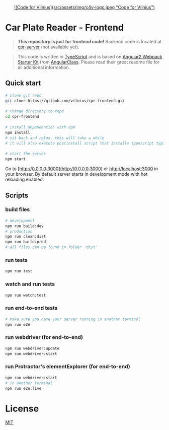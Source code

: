 <p align="center">
  <a href="http://codeforvilnius.lt" target="_blank">
    ![Code for Vilnius](src/assets/img/c4v-logo.jpeg "Code for Vilnius")
  </a>
</p>

# Car Plate Reader - Frontend

> **This repository is just for frontend code!** Backend code is located at
[cpr-server](https://github.com/vilnius/cpr-server) (not available yet).

> This code is written in [TypeScript](http://www.typescriptlang.org/) and is based
on [Angular2 Webpack Starter Kit](https://github.com/AngularClass/angular2-webpack-starter)
from [AngularClass](https://angularclass.com). Please read their great readme file for
all additional information.

## Quick start

```bash
# clone git repo
git clone https://github.com/vilnius/cpr-frontend.git

# change directory to repo
cd cpr-frontend

# install dependencies with npm
npm install
# sit back and relax, this will take a while
# it will also execute postinstall script that installs typescript typings

# start the server
npm start
```
Go to [http://0.0.0.0:3000](http://0.0.0.0:3000) or [http://localhost:3000](http://localhost:3000)
in your browser. By default server starts in development mode with hot reloading enabled.

## Scripts

### build files
```bash
# development
npm run build:dev
# production
npm run clean:dist
npm run build:prod
# all files can be found in folder 'dist'
```

### run tests
```bash
npm run test
```

### watch and run tests
```bash
npm run watch:test
```

### run end-to-end tests
```bash
# make sure you have your server running in another terminal
npm run e2e
```

### run webdriver (for end-to-end)
```bash
npm run webdriver:update
npm run webdriver:start
```

### run Protractor's elementExplorer (for end-to-end)
```bash
npm run webdriver:start
# in another terminal
npm run e2e:live
```

# License
 [MIT](/LICENSE)
